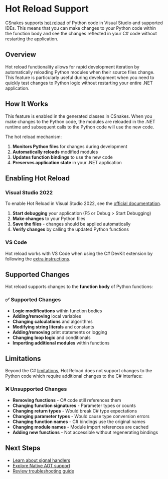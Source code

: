 # Hot Reload Support

CSnakes supports [hot reload](https://learn.microsoft.com/visualstudio/debugger/hot-reload?view=vs-2022) of Python code in Visual Studio and supported IDEs. This means that you can make changes to your Python code within the function body and see the changes reflected in your C# code without restarting the application.

## Overview

Hot reload functionality allows for rapid development iteration by automatically reloading Python modules when their source files change. This feature is particularly useful during development when you need to quickly test changes to Python logic without restarting your entire .NET application.

## How It Works

This feature is enabled in the generated classes in CSnakes. When you make changes to the Python code, the modules are reloaded in the .NET runtime and subsequent calls to the Python code will use the new code.

The hot reload mechanism:

1. **Monitors Python files** for changes during development
2. **Automatically reloads** modified modules
3. **Updates function bindings** to use the new code
4. **Preserves application state** in your .NET application

## Enabling Hot Reload

### Visual Studio 2022

To enable Hot Reload in Visual Studio 2022, see the [official documentation](https://learn.microsoft.com/visualstudio/debugger/hot-reload?view=vs-2022).

1. **Start debugging** your application (F5 or Debug > Start Debugging)
2. **Make changes** to your Python files
3. **Save the files** - changes should be applied automatically
4. **Verify changes** by calling the updated Python functions

### VS Code

Hot reload works with VS Code when using the C# DevKit extension by following the [extra instructions](https://code.visualstudio.com/docs/csharp/debugging#_hot-reload).


## Supported Changes

Hot reload supports changes to the **function body** of Python functions:

### ✅ Supported Changes

- **Logic modifications** within function bodies
- **Adding/removing** local variables
- **Changing calculations** and algorithms
- **Modifying string literals** and constants
- **Adding/removing** print statements or logging
- **Changing loop logic** and conditionals
- **Importing additional modules** within functions

## Limitations

Beyond the C# [limitations](https://learn.microsoft.com/visualstudio/debugger/supported-code-changes-csharp?view=vs-2022), Hot Reload does not support changes to the Python code which require additional changes to the C# interface:

### ❌ Unsupported Changes

- **Removing functions** - C# code still references them
- **Changing function signatures** - Parameter types or counts
- **Changing return types** - Would break C# type expectations
- **Changing parameter types** - Would cause type conversion errors
- **Changing function names** - C# bindings use the original names
- **Changing module names** - Module import references are cached
- **Adding new functions** - Not accessible without regenerating bindings

## Next Steps

- [Learn about signal handlers](signal-handlers.md)
- [Explore Native AOT support](native-aot.md)
- [Review troubleshooting guide](troubleshooting.md)
